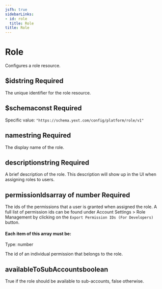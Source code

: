 ```yaml
---
jsfh: true
sidebarLinks:
- id: role
  title: Role
title: Role
---
```

<script crossorigin="anonymous" integrity="sha256-CSXorXvZcTkaix6Yvo6HppcZGetbYMGWSFlBw8HfCJo=" src="https://code.jquery.com/jquery-3.4.1.min.js"></script><script src="/js/schema_doc.js"></script><link href="/css/schema_doc.css" rel="stylesheet" type="text/css"/> <div class="container-fluid schema-doc-container"> <div class="row"> <main class="schema-body col"><h1>Role</h1> <span class="description"><p>Configures a role resource.</p> </span> <div class="accordion" id="accordiona_id"> <div class="schema-card"> <div class="schema-card-header" id="headinga_id"> <h2 class="mb-0"><span class="property-name">$id</span><span class="value-type">string</span> <span class="required-property">Required</span></h2> </div> <div aria-labelledby="headinga_id" class="collapse show property-definition-div" data-parent="#accordiona_id" id="a_id"> <div class="schema-card-body"> <span class="description"><p>The unique identifier for the role resource.</p> </span> </div> </div> </div> </div> <div class="accordion" id="accordiona_schema"> <div class="schema-card"> <div class="schema-card-header" id="headinga_schema"> <h2 class="mb-0"><span class="property-name">$schema</span><span class="value-type">const</span> <span class="required-property">Required</span></h2> </div> <div aria-labelledby="headinga_schema" class="collapse show property-definition-div" data-parent="#accordiona_schema" id="a_schema"> <div class="schema-card-body"> <span class="const-value" id="a_schema_const">Specific value: <code>"https://schema.yext.com/config/platform/role/v1"</code></span> </div> </div> </div> </div> <div class="accordion" id="accordionname"> <div class="schema-card"> <div class="schema-card-header" id="headingname"> <h2 class="mb-0"><span class="property-name">name</span><span class="value-type">string</span> <span class="required-property">Required</span></h2> </div> <div aria-labelledby="headingname" class="collapse show property-definition-div" data-parent="#accordionname" id="name"> <div class="schema-card-body"> <span class="description"><p>The display name of the role.</p> </span> </div> </div> </div> </div> <div class="accordion" id="accordiondescription"> <div class="schema-card"> <div class="schema-card-header" id="headingdescription"> <h2 class="mb-0"><span class="property-name">description</span><span class="value-type">string</span> <span class="required-property">Required</span></h2> </div> <div aria-labelledby="headingdescription" class="collapse show property-definition-div" data-parent="#accordiondescription" id="description"> <div class="schema-card-body"> <span class="description"><p>A brief description of the role. This description will show up in the UI when assigning roles to users.</p> </span> </div> </div> </div> </div> <div class="accordion" id="accordionpermissionIds"> <div class="schema-card"> <div class="schema-card-header" id="headingpermissionIds"> <h2 class="mb-0"><span class="property-name">permissionIds</span><span class="value-type">array of number</span> <span class="required-property">Required</span></h2> </div> <div aria-labelledby="headingpermissionIds" class="collapse show property-definition-div" data-parent="#accordionpermissionIds" id="permissionIds"> <div class="schema-card-body"> <span class="description"><p>The ids of the permissions that a user is granted when assigned the role. A full list of permission ids can be found under Account Settings &gt; Role Management by clicking on the <code>Export Permission IDs (For Developers)</code> button.</p> </span> <h4>Each item of this array must be:</h4> <div class="card"> <div class="card-body items-definition" id="permissionIds_items"> <span class="value-type">Type: number</span> <span class="description"><p>The id of an individual permission that belongs to the role.</p> </span> </div> </div> </div> </div> </div> </div> <div class="accordion" id="accordionavailableToSubAccounts"> <div class="schema-card"> <div class="schema-card-header" id="headingavailableToSubAccounts"> <h2 class="mb-0"><span class="property-name">availableToSubAccounts</span><span class="value-type">boolean</span></h2> </div> <div aria-labelledby="headingavailableToSubAccounts" class="collapse show property-definition-div" data-parent="#accordionavailableToSubAccounts" id="availableToSubAccounts"> <div class="schema-card-body"> <span class="description"><p>True if the role should be available to sub-accounts, false otherwise.</p> </span> </div> </div> </div> </div> </main> </div> </div> 